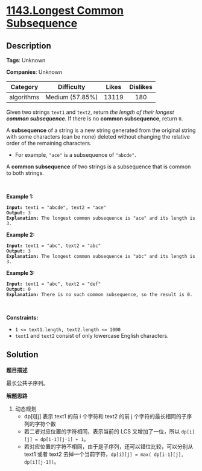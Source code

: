# [1143.Longest Common Subsequence](https://leetcode.com/problems/longest-common-subsequence/description/)

## Description

**Tags**: Unknown

**Companies**: Unknown

| Category | Difficulty | Likes | Dislikes |
| :------: | :--------: | :---: | :------: |
| algorithms | Medium (57.85%) | 13119 | 180 |

<p>Given two strings <code>text1</code> and <code>text2</code>, return <em>the length of their longest <strong>common subsequence</strong>. </em>If there is no <strong>common subsequence</strong>, return <code>0</code>.</p>
<p>A <strong>subsequence</strong> of a string is a new string generated from the original string with some characters (can be none) deleted without changing the relative order of the remaining characters.</p>
<ul>
  <li>For example, <code>&quot;ace&quot;</code> is a subsequence of <code>&quot;abcde&quot;</code>.</li>
</ul>
<p>A <strong>common subsequence</strong> of two strings is a subsequence that is common to both strings.</p>
<p>&nbsp;</p>
<p><strong class="example">Example 1:</strong></p>
<pre><code><strong>Input:</strong> text1 = &quot;abcde&quot;, text2 = &quot;ace&quot; 
<strong>Output:</strong> 3  
<strong>Explanation:</strong> The longest common subsequence is &quot;ace&quot; and its length is 3.</code></pre>
<p><strong class="example">Example 2:</strong></p>
<pre><code><strong>Input:</strong> text1 = &quot;abc&quot;, text2 = &quot;abc&quot;
<strong>Output:</strong> 3
<strong>Explanation:</strong> The longest common subsequence is &quot;abc&quot; and its length is 3.</code></pre>
<p><strong class="example">Example 3:</strong></p>
<pre><code><strong>Input:</strong> text1 = &quot;abc&quot;, text2 = &quot;def&quot;
<strong>Output:</strong> 0
<strong>Explanation:</strong> There is no such common subsequence, so the result is 0.</code></pre>
<p>&nbsp;</p>
<p><strong>Constraints:</strong></p>
<ul>
  <li><code>1 &lt;= text1.length, text2.length &lt;= 1000</code></li>
  <li><code>text1</code> and <code>text2</code> consist of only lowercase English characters.</li>
</ul>

## Solution

**题目描述**

最长公共子序列。

**解题思路**

1. 动态规划
   - dp[i][j] 表示 text1 的前 i 个字符和 text2 的前 j 个字符的最长相同的子序列的字符个数
   - 若二者对应位置的字符相同，表示当前的 LCS 又增加了一位，所以 `dp[i][j] = dp[i-1][j-1] + 1`。
   - 若对应位置的字符不相同，由于是子序列，还可以错位比较，可以分别从 text1 或者 text2 去掉一个当前字符，`dp[i][j] = max( dp[i-1][j], dp[i][j-1])`。

